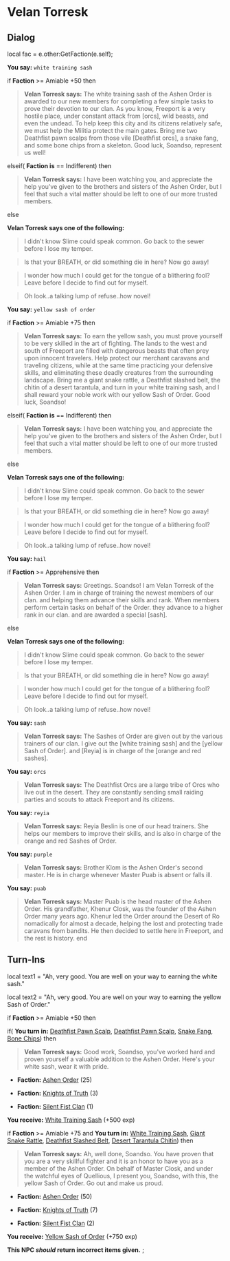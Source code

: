 # Velan Torresk
## Dialog

local fac = e.other:GetFaction(e.self);


**You say:** `white training sash`



if **Faction** >= Amiable +50 then



>**Velan Torresk says:** The white training sash of the Ashen Order is awarded to our new members for completing a few simple tasks to prove their devotion to our clan. As you know, Freeport is a very hostile place, under constant attack from [orcs], wild beasts, and even the undead. To help keep this city and its citizens relatively safe, we must help the Militia protect the main gates. Bring me two Deathfist pawn scalps from those vile [Deathfist orcs], a snake fang, and some bone chips from a skeleton. Good luck, Soandso, represent us well!


elseif( **Faction is** == Indifferent) then



>**Velan Torresk says:** I have been watching you, and appreciate the help you've given to the brothers and sisters of the Ashen Order, but I feel that such a vital matter should be left to one of our more trusted members.


else



**Velan Torresk says one of the following:**

>I didn't know Slime could speak common.  Go back to the sewer before I lose my temper.

>Is that your BREATH, or did something die in here?  Now go away!

>I wonder how much I could get for the tongue of a blithering fool?  Leave before I decide to find out for myself.

>Oh look..a talking lump of refuse..how novel!


**You say:** `yellow sash of order`



if **Faction** >= Amiable +75 then



>**Velan Torresk says:** To earn the yellow sash, you must prove yourself to be very skilled in the art of fighting. The lands to the west and south of Freeport are filled with dangerous beasts that often prey upon innocent travelers. Help protect our merchant caravans and traveling citizens, while at the same time practicing your defensive skills, and eliminating these deadly creatures from the surrounding landscape. Bring me a giant snake rattle, a Deathfist slashed belt, the chitin of a desert tarantula, and turn in your white training sash, and I shall reward your noble work with our yellow Sash of Order. Good luck, Soandso!


elseif( **Faction is** == Indifferent) then



>**Velan Torresk says:** I have been watching you, and appreciate the help you've given to the brothers and sisters of the Ashen Order, but I feel that such a vital matter should be left to one of our more trusted members.


else



**Velan Torresk says one of the following:**

>I didn't know Slime could speak common.  Go back to the sewer before I lose my temper.

>Is that your BREATH, or did something die in here?  Now go away!

>I wonder how much I could get for the tongue of a blithering fool?  Leave before I decide to find out for myself.

>Oh look..a talking lump of refuse..how novel!


**You say:** `hail`



if **Faction** >= Apprehensive then



>**Velan Torresk says:** Greetings. Soandso!  I am Velan Torresk of the Ashen Order.  I am in charge of training the newest members of our clan. and helping them advance their skills and rank.  When members perform certain tasks on behalf of the Order. they advance to a higher rank in our clan. and are awarded a special [sash].


else



**Velan Torresk says one of the following:**

>I didn't know Slime could speak common.  Go back to the sewer before I lose my temper.

>Is that your BREATH, or did something die in here?  Now go away!

>I wonder how much I could get for the tongue of a blithering fool?  Leave before I decide to find out for myself.

>Oh look..a talking lump of refuse..how novel!


**You say:** `sash`



>**Velan Torresk says:** The Sashes of Order are given out by the various trainers of our clan.  I give out the [white training sash] and the [yellow Sash of Order]. and [Reyia] is in charge of the [orange and red sashes].

**You say:** `orcs`



>**Velan Torresk says:** The Deathfist Orcs are a large tribe of Orcs who live out in the desert. They are constantly sending small raiding parties and scouts to attack Freeport and its citizens.

**You say:** `reyia`



>**Velan Torresk says:** Reyia Beslin is one of our head trainers. She helps our members to improve their skills, and is also in charge of the orange and red Sashes of Order.

**You say:** `purple`



>**Velan Torresk says:** Brother Klom is the Ashen Order's second master.  He is in charge whenever Master Puab is absent or falls ill.

**You say:** `puab`



>**Velan Torresk says:** Master Puab is the head master of the Ashen Order.  His grandfather, Khenur Closk, was the founder of the Ashen Order many years ago.  Khenur led the Order around the Desert of Ro nomadically for almost a decade, helping the lost and protecting trade caravans from bandits.  He then decided to settle here in Freeport, and the rest is history.
end

## Turn-Ins



local text1 = "Ah, very good. You are well on your way to earning the white sash."

local text2 = "Ah, very good. You are well on your way to earning the yellow Sash of Order."




if **Faction** >= Amiable +50 then


if( **You turn in:** [Deathfist Pawn Scalp](/item/13794), [Deathfist Pawn Scalp](/item/13794), [Snake Fang](/item/13067), [Bone Chips](/item/13073)) then



>**Velan Torresk says:** Good work, Soandso, you've worked hard and proven yourself a valuable addition to the Ashen Order. Here's your white sash, wear it with pride.



* __Faction:__ [Ashen Order](/faction/361) (25)



* __Faction:__ [Knights of Truth](/faction/281) (3)



* __Faction:__ [Silent Fist Clan](/faction/309) (1)



 **You receive:**  [White Training Sash](/item/10130) (+500 exp)






if **Faction** >= Amiable +75 and  **You turn in:** [White Training Sash](/item/10130), [Giant Snake Rattle](/item/13058), [Deathfist Slashed Belt](/item/13916), [Desert Tarantula Chitin](/item/20901)) then


>**Velan Torresk says:** Ah, well done, Soandso. You have proven that you are a very skillful fighter and it is an honor to have you as a member of the Ashen Order. On behalf of Master Closk, and under the watchful eyes of Quellious, I present you, Soandso, with this, the yellow Sash of Order. Go out and make us proud.


* __Faction:__ [Ashen Order](/faction/361) (50)


* __Faction:__ [Knights of Truth](/faction/281) (7)


* __Faction:__ [Silent Fist Clan](/faction/309) (2)


 **You receive:**  [Yellow Sash of Order](/item/10131) (+750 exp)

**This NPC *should* return incorrect items given.**
;


